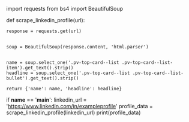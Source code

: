 import requests
from bs4 import BeautifulSoup

def scrape_linkedin_profile(url):
   
    response = requests.get(url)
    
    
    soup = BeautifulSoup(response.content, 'html.parser')
    

    name = soup.select_one('.pv-top-card--list .pv-top-card--list-item').get_text().strip()
    headline = soup.select_one('.pv-top-card--list .pv-top-card--list-bullet').get_text().strip()

    return {'name': name, 'headline': headline}

if __name__ == '__main__':
    linkedin_url = 'https://www.linkedin.com/in/exampleprofile'
    profile_data = scrape_linkedin_profile(linkedin_url)
    print(profile_data)
